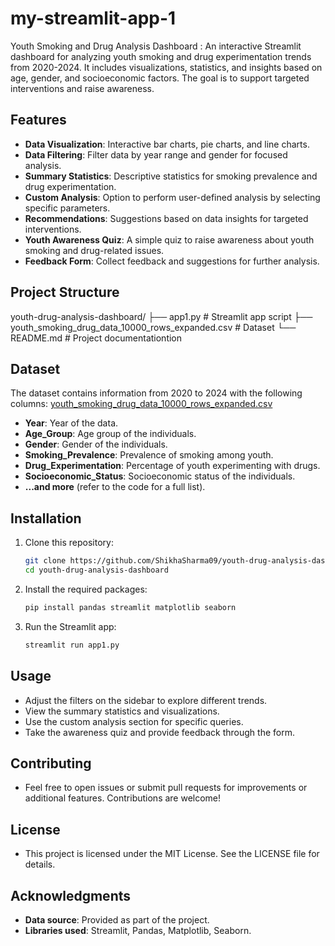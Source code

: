# my-streamlit-app-1
Youth Smoking and Drug Analysis Dashboard : An interactive Streamlit dashboard for analyzing youth smoking and drug experimentation trends from 2020-2024. It includes visualizations, statistics, and insights based on age, gender, and socioeconomic factors. The goal is to support targeted interventions and raise awareness.


## Features

- **Data Visualization**: Interactive bar charts, pie charts, and line charts.
- **Data Filtering**: Filter data by year range and gender for focused analysis.
- **Summary Statistics**: Descriptive statistics for smoking prevalence and drug experimentation.
- **Custom Analysis**: Option to perform user-defined analysis by selecting specific parameters.
- **Recommendations**: Suggestions based on data insights for targeted interventions.
- **Youth Awareness Quiz**: A simple quiz to raise awareness about youth smoking and drug-related issues.
- **Feedback Form**: Collect feedback and suggestions for further analysis.

## Project Structure


youth-drug-analysis-dashboard/ ├── app1.py # Streamlit app script 
                               ├── youth_smoking_drug_data_10000_rows_expanded.csv # Dataset 
                               └── README.md # Project documentationtion



## Dataset

The dataset contains information from 2020 to 2024 with the following columns:
[youth_smoking_drug_data_10000_rows_expanded.csv](https://github.com/user-attachments/files/17351586/youth_smoking_drug_data_10000_rows_expanded.csv)


- **Year**: Year of the data.
- **Age_Group**: Age group of the individuals.
- **Gender**: Gender of the individuals.
- **Smoking_Prevalence**: Prevalence of smoking among youth.
- **Drug_Experimentation**: Percentage of youth experimenting with drugs.
- **Socioeconomic_Status**: Socioeconomic status of the individuals.
- **...and more** (refer to the code for a full list).

## Installation

1. Clone this repository:
   ```bash
   git clone https://github.com/ShikhaSharma09/youth-drug-analysis-dashboard.git
   cd youth-drug-analysis-dashboard

2. Install the required packages:
   ```bash
   pip install pandas streamlit matplotlib seaborn

3. Run the Streamlit app:
   ```bash
   streamlit run app1.py

## Usage

- Adjust the filters on the sidebar to explore different trends.
- View the summary statistics and visualizations.
- Use the custom analysis section for specific queries.
- Take the awareness quiz and provide feedback through the form.

## Contributing

- Feel free to open issues or submit pull requests for improvements or additional features. Contributions are welcome!

## License

- This project is licensed under the MIT License. See the LICENSE file for details.

## Acknowledgments

- **Data source**: Provided as part of the project.
- **Libraries used**: Streamlit, Pandas, Matplotlib, Seaborn.
